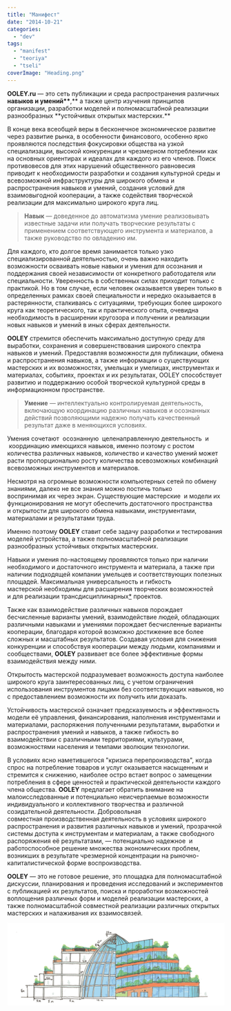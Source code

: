 ```yaml
---
title: "Манифест"
date: "2014-10-21"
categories:
  - "dev"
tags:
  - "manifest"
  - "teoriya"
  - "tseli"
coverImage: "Heading.png"
---
```


**OOLEY.ru** — это сеть публикации и среда распространения различных **навыков и умений\*\***,** а также центр изучения принципов организации, разработки моделей и полномасштабной реализации разнообразных **устойчивых открытых мастерских.\*\*

В конце века всеобщей веры в бесконечное экономическое развитие через развитие рынка, в особенности финансового, особенно ярко проявляются последствия фокусировки общества на узкой специализации, высокой конкуренции и чрезмерном потреблении как на основных ориентирах и идеалах для каждого из его членов. Поиск противовесов для этих нарушений общественного равновесия приводит к необходимости разработки и создания культурной среды и всевозможной инфраструктуры для широкого обмена и распространения навыков и умений, создания условий для взаимовыгодной кооперации, а также содействия творческой реализации для максимально широкого круга лиц.

> **Навык** — доведенное до автоматизма умение реализовывать известные задачи или получать творческие результаты с применением соответствующего инструмента и материалов, а также руководство по овладению им.

Для каждого, кто долгое время занимается только узко специализированной деятельностью, очень важно находить возможности осваивать новые навыки и умения для осознания и поддержания своей независимости от конкретного работодателя или специальности. Уверенность в собственных силах приходит только с практикой. Но в том случае, если человек оказывается уверен только в определенных рамках своей специальности и нередко оказывается в растерянности, сталкиваясь с ситуациями, требующих более широкого круга как теоретического, так и практического опыта, очевидна необходимость в расширении кругозора и получении и реализации новых навыков и умений в иных сферах деятельности.

**OOLEY** стремится обеспечить максимально доступную среду для выработки, сохранения и совершенствования широкого спектра навыков и умений. Предоставляя возможности для публикации, обмена и распространения навыков, а также информации о существующих мастерских и их возможностях, умельцах и умелицах, инструментах и материалах, событиях, проектах и их результатах, OOLEY способствует развитию и поддержанию особой творческой культурной среды в информационном пространстве.

> **Умение** — интеллектуально контролируемая деятельность, включающую координацию различных навыков и осознанных действий позволяющими надежно получать качественный результат даже в меняющихся условиях.

Умения сочетают  осознанную  целенаправленную деятельность  и  координацию имеющихся навыков, именно поэтому с ростом количества различных навыков, количество и качество умений может расти пропорционально росту количества всевозможных комбинаций всевозможных инструментов и материалов.

Несмотря на огромные возможности компьютерных сетей по обмену знаниями, далеко не все знания можно постичь только воспринимая их через экран. Существующие мастерские  и модели их функционирования не могут обеспечить достаточного пространства и открытости для широкого обмена навыками, инструментами, материалами и результатами труда.

Именно поэтому **OOLEY** ставит себе задачу разработки и тестирования моделей устройства, а также полномасштабной реализации разнообразных устойчивых открытых мастерских.

Навыки и умения по-настоящему проявляются только при наличии необходимого и достаточного инструмента и материала, а также при наличии подходящей компании умельцев и соответствующих полезных площадей. Максимальная универсальность и гибкость мастерской необходимы для расширения творческих возможностей и для реализации трансдисциплинарных[\*](https://ru.wikipedia.org/wiki/%D0%A2%D1%80%D0%B0%D0%BD%D1%81%D0%B4%D0%B8%D1%81%D1%86%D0%B8%D0%BF%D0%BB%D0%B8%D0%BD%D0%B0%D1%80%D0%BD%D0%BE%D1%81%D1%82%D1%8C) проектов.

Также как взаимодействие различных навыков порождает бесчисленные варианты умений, взаимодействие людей, обладающих различными навыками и умениями порождает бесчисленные варианты кооперации, благодаря которой возможно достижение все более сложных и масштабных результатов. Создавая условия для снижения конкуренции и способствуя кооперации между людьми, компаниями и сообществами, **OOLEY** развивает все более эффективные формы взаимодействия между ними.

Открытость мастерской подразумевает возможность доступа наиболее широкого круга заинтересованных лиц, с учетом ограничения использования инструментов лицами без соответствующих навыков, но с предоставлением возможности их получить или доказать.

Устойчивость мастерской означает предсказуемость и эффективность модели её управления, финансирования, наполнения инструментами и материалами, распоряжения полученными результатами, выработки и распространения умений и навыков, а также гибкость во взаимодействии с различными территориями, культурами, возможностями населения и темпами эволюции технологии.

В условиях ясно наметившегося "кризиса перепроизводства", когда спрос на потребление товаров и услуг оказывается насыщенным и стремится к снижению, наиболее остро встает вопрос о замещении потребления в сфере ценностей и практической деятельности каждого члена общества. **OOLEY** предлагает обратить внимание на малоисследованные и потенциально неисчерпаемые возможности индивидуального и коллективного творчества и различной созидательной деятельности. Добровольная совместная производственная деятельность в условиях широкого распространения и развития различных навыков и умений, прозрачной системы доступа к инструментам и материалам, а также свободного распоряжения её результатами, — потенциально надежное  и работоспособное решение множества экономических проблем, возникших в результате чрезмерной концентрации на рыночно-капиталистической форме воспроизводства.

**OOLEY** — это не готовое решение, это площадка для полномасштабной дискуссии, планирования и проведения исследований и экспериментов с публикацией их результатов, поиска и проработки возможностей воплощения различных форм и моделей реализации мастерских, а также полномасштабной совместной реализации различных открытых мастерских и налаживания их взаимосвязей.

[![здания-06](./images/zdaniya-06.png)](http://ooley.ru/wp-content/uploads/2015/08/zdaniya-06.png)
